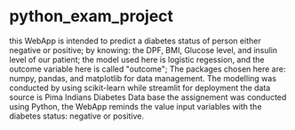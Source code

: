 # python_exam_project
this WebApp is intended to predict a diabetes status of person either negative or positive;
by knowing: the DPF, BMI, Glucose level, and insulin level  of our patient;
the model used here is logistic regession, and the outcome variable here is called "outcome";
The packages chosen here are: numpy, pandas, and matplotlib for data management. The modelling was conducted by using scikit-learn while  streamlit for deployment
the data source is Pima Indians Diabetes Data base
the assignement was conducted using Python, the WebApp reminds the value input variables with the diabetes status: negative or positive.
